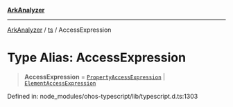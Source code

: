[**ArkAnalyzer**](../../../../README.md)

***

[ArkAnalyzer](../../../../globals.md) / [ts](../README.md) / AccessExpression

# Type Alias: AccessExpression

> **AccessExpression** = [`PropertyAccessExpression`](../interfaces/PropertyAccessExpression.md) \| [`ElementAccessExpression`](../interfaces/ElementAccessExpression.md)

Defined in: node\_modules/ohos-typescript/lib/typescript.d.ts:1303
